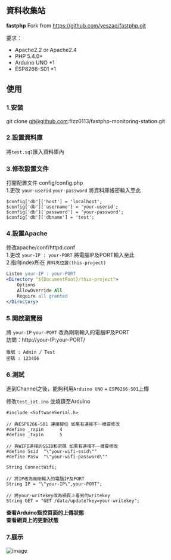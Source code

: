 ## 資料收集站

**fastphp** Fork from https://github.com/yeszao/fastphp.git

要求：

* Apache2.2 or Apache2.4  
* PHP 5.4.0+  
* Arduino UNO *1  
* ESP8266-S01 *1  

## 使用

### 1.安装

git clone git@github.com:fizz0113/fastphp-monitoring-station.git

### 2.設置資料庫

將`test.sql`匯入資料庫內  


### 3.修改設置文件

打開配置文件 config/config.php  
1.更改 `your-userid` `your-password` 將資料庫帳密輸入至此  

```php5 php7
$config['db']['host'] = 'localhost';
$config['db']['username'] = 'your-userid';
$config['db']['password'] = 'your-password';
$config['db']['dbname'] = 'test';
```

### 4.設置Apache

修改apache/conf/httpd.conf  
1.更改 `your-IP : your-PORT` 將電腦IP及PORT輸入至此  
2.指向index所在 `資料夾位置(this-project)`  

```apache
Listen your-IP : your-PORT
<Directory "${DocumentRoot}/this-project">
    Options
    AllowOverride All
    Require all granted
</Directory>
```


### 5.開啟瀏覽器

將 `your-IP` `your-PORT`  改為剛剛輸入的電腦IP及PORT  
訪問：http://your-IP:your-PORT/  

```
帳號 : Admin / Test
密碼 : 123456
```

### 6.測試

進到Channel之後，能夠利用`Arduino UNO` + `ESP8266-S01`上傳  

修改`test_iot.ino` 並燒錄至Arduino  

```arduino
#include <SoftwareSerial.h>

// 與ESP8266-S01 連接腳位 如果有連接不一樣要修改
#define _rxpin      4
#define _txpin      5

// 與WIFI連接的SSID和密碼 如果有連接不一樣要修改
#define Ssid  "\"your-wifi-ssid\""
#define Pasw  "\"your-wifi-password\""

String ConnectWifi;

// 將IP改為剛剛輸入的電腦IP及PORT
String IP = "\"your-IP\",your-PORT";

// 將your-writekey改為網頁上看到的writekey
String GET = "GET /data/update?key=your-writekey";
```

  **查看Arduino監控頁面的上傳狀態**  
  **查看網頁上的更新狀態**  

### 7.展示

![image](./圖.png)

